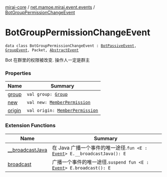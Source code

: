 [mirai-core](../../index.md) / [net.mamoe.mirai.event.events](../index.md) / [BotGroupPermissionChangeEvent](./index.md)

# BotGroupPermissionChangeEvent

`data class BotGroupPermissionChangeEvent : `[`BotPassiveEvent`](../-bot-passive-event.md)`, `[`GroupEvent`](../-group-event/index.md)`, Packet, `[`AbstractEvent`](../../net.mamoe.mirai.event/-abstract-event/index.md)

Bot 在群里的权限被改变. 操作人一定是群主

### Properties

| Name | Summary |
|---|---|
| [group](group.md) | `val group: `[`Group`](../../net.mamoe.mirai.contact/-group/index.md) |
| [new](new.md) | `val new: `[`MemberPermission`](../../net.mamoe.mirai.contact/-member-permission/index.md) |
| [origin](origin.md) | `val origin: `[`MemberPermission`](../../net.mamoe.mirai.contact/-member-permission/index.md) |

### Extension Functions

| Name | Summary |
|---|---|
| [__broadcastJava](../../net.mamoe.mirai.event/__broadcast-java.md) | 在 Java 广播一个事件的唯一途径.`fun <E : `[`Event`](../../net.mamoe.mirai.event/-event/index.md)`> E.__broadcastJava(): E` |
| [broadcast](../../net.mamoe.mirai.event/broadcast.md) | 广播一个事件的唯一途径.`suspend fun <E : `[`Event`](../../net.mamoe.mirai.event/-event/index.md)`> E.broadcast(): E` |
